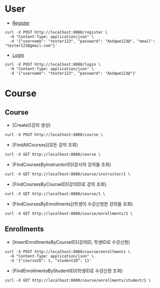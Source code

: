 # User

* [Register](회원가입)
```
curl -X POST http://localhost:8080/register \
  -H "Content-Type: application/json" \
  -d '{"username": "tester123", "password": "Asdqwe123@", "email": "tester123@gmail.com"}'
```

* [Login](로그인)
```
curl -X POST http://localhost:8080/login \
  -H "Content-Type: application/json" \
  -d '{"username": "tester123", "password": "Asdqwe123@"}'
```

# Course 

## Course
* [Create](강의 생성)
```
curl -X POST http://localhost:8080/course \
```

* [FindAllCourses](모든 강의 조회)
```
curl -X GET http://localhost:8080/course \
```

* [FindCoursesByInstructorID](강사의 강의들 조회)
```
curl -X GET http://localhost:8080/course/instructor/1 \
```

* [FindCoursesByCourseID](강의ID로 강의 조회)
```
curl -X GET http://localhost:8080/course/1 \
```

* [FindCoursesByEnrollments](학생이 수강신청한 강의들 조회)
```
curl -X GET http://localhost:8080/course/enrollments/1 \
```

## Enrollments
* [InsertEnrollmentsByCourseID](강의ID, 학생ID로 수강신청)
```
curl -X POST http://localhost:8080/course/enrollments \
  -H "Content-Type: application/json" \
  -d '{"courseID": 1, "studentID": 1}'
```

* [FindEnrollmentsByStudentID](학생ID로 수강신청 조회)
```
curl -X GET http://localhost:8080/course/enrollments/student/1 \
```

